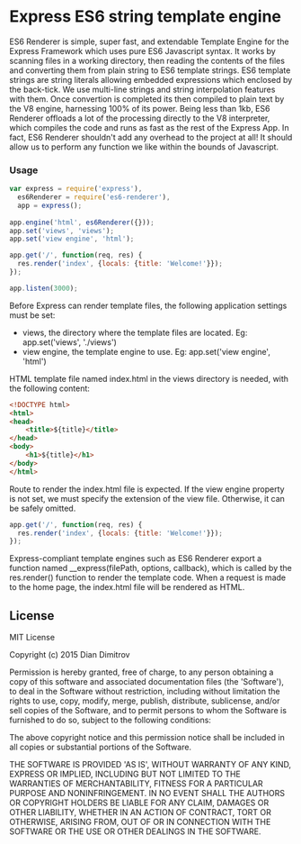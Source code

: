 Express ES6 string template engine
======

ES6 Renderer is simple, super fast, and extendable Template Engine for the Express Framework which uses pure ES6 Javascript syntax.
It works by scanning files in a working directory, then reading the contents of the files and converting them from plain string to ES6 template strings. ES6 template strings are string literals allowing embedded expressions which enclosed by the back-tick. We use multi-line strings and string interpolation features with them. Once convertion is completed its then compiled to plain text by the V8 engine, harnessing 100% of its power. Being less than 1kb, ES6 Renderer offloads a lot of the processing directly to the V8 interpreter, which compiles the code and runs as fast as the rest of the Express App. In fact, ES6 Renderer shouldn't add any overhead to the project at all! It should allow us to perform any function we like within the bounds of Javascript.

### Usage

```javascript
var express = require('express'),
  es6Renderer = require('es6-renderer'),
  app = express();
  
app.engine('html', es6Renderer({}));
app.set('views', 'views');
app.set('view engine', 'html');

app.get('/', function(req, res) {
  res.render('index', {locals: {title: 'Welcome!'}});
});

app.listen(3000);
```

Before Express can render template files, the following application settings must be set:

- views, the directory where the template files are located. Eg: app.set('views', './views')
- view engine, the template engine to use. Eg: app.set('view engine', 'html')

HTML template file named index.html in the views directory is needed, with the following content:

```html
<!DOCTYPE html>
<html>
<head>
    <title>${title}</title>
</head>
<body>
    <h1>${title}</h1>
</body>
</html>
```
Route to render the index.html file is expected. If the view engine property is not set, we must specify the extension of the view file. Otherwise, it can be safely omitted.

```javascript
app.get('/', function(req, res) {
  res.render('index', {locals: {title: 'Welcome!'}});
});
```
Express-compliant template engines such as ES6 Renderer export a function named __express(filePath, options, callback), which is called by the res.render() function to render the template code. When a request is made to the home page, the index.html file will be rendered as HTML.

## License

MIT License

Copyright (c) 2015 Dian Dimitrov

Permission is hereby granted, free of charge, to any person obtaining a copy of this software and associated documentation files (the 'Software'), to deal in the Software without restriction, including without limitation the rights to use, copy, modify, merge, publish, distribute, sublicense, and/or sell copies of the Software, and to permit persons to whom the Software is furnished to do so, subject to the following conditions:

The above copyright notice and this permission notice shall be included in all copies or substantial portions of the Software.

THE SOFTWARE IS PROVIDED 'AS IS', WITHOUT WARRANTY OF ANY KIND, EXPRESS OR IMPLIED, INCLUDING BUT NOT LIMITED TO THE WARRANTIES OF MERCHANTABILITY, FITNESS FOR A PARTICULAR PURPOSE AND NONINFRINGEMENT. IN NO EVENT SHALL THE AUTHORS OR COPYRIGHT HOLDERS BE LIABLE FOR ANY CLAIM, DAMAGES OR OTHER LIABILITY, WHETHER IN AN ACTION OF CONTRACT, TORT OR OTHERWISE, ARISING FROM, OUT OF OR IN CONNECTION WITH THE SOFTWARE OR THE USE OR OTHER DEALINGS IN THE SOFTWARE.
